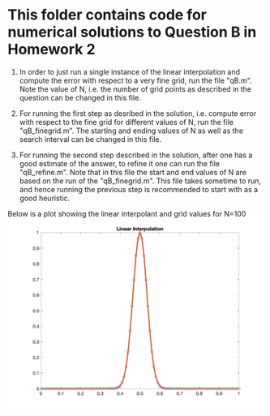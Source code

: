 # This folder contains code for numerical solutions to Question B in Homework 2

1) In order to just run a single instance of the linear interpolation and compute the error with respect to a very fine grid, run the file "qB.m". Note the value of N, i.e. the number of grid points as described in the question can be changed in this file.

2) For running the first step as desribed in the solution, i.e. compute error with respect to the fine grid for different values of N, run the file "qB_finegrid.m". The starting and ending values of N as well as the search interval can be changed in this file.

3) For running the second step described in the solution, after one has a good estimate of the answer, to refine it one can run the file "qB_refine.m". Note that in this file the start and end values of N are based on the run of the "qB_finegrid.m". This file takes sometime to run, and hence running the previous step is recommended to start with as a good heuristic.

Below is a plot showing the linear interpolant and grid values for N=100
![alt text](https://github.com/sourav-roni/Math714_Homework2/blob/main/QuestionB/lininterp.png)
